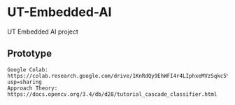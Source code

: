 # UT-Embedded-AI
UT Embedded AI project

## Prototype
    Google Colab: https://colab.research.google.com/drive/1KnRdQy9EhWFI4r4LIphxeMVzSqkc5YpS?usp=sharing
    Approach Theory: https://docs.opencv.org/3.4/db/d28/tutorial_cascade_classifier.html